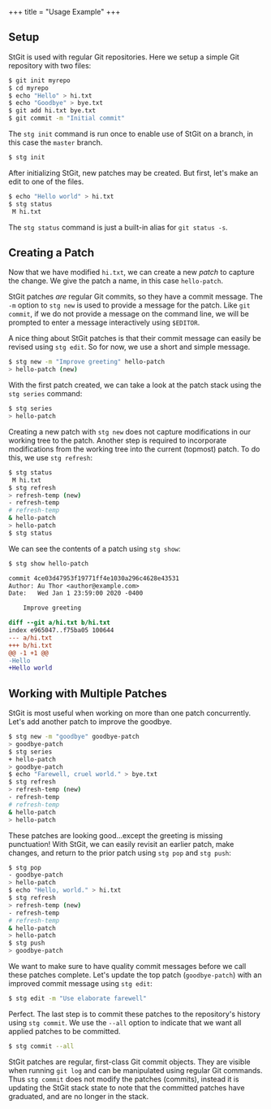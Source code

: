 +++
title = "Usage Example"
+++

## Setup

StGit is used with regular Git repositories. Here we setup a simple Git
repository with two files:

```bash
$ git init myrepo
$ cd myrepo
$ echo "Hello" > hi.txt
$ echo "Goodbye" > bye.txt
$ git add hi.txt bye.txt
$ git commit -m "Initial commit"
```

The `stg init` command is run once to enable use of StGit on a branch,
in this case the `master` branch.

```sh
$ stg init
```

After initializing StGit, new patches may be created. But first, let's
make an edit to one of the files.

```sh
$ echo "Hello world" > hi.txt
$ stg status
 M hi.txt
```

The `stg status` command is just a built-in alias for `git status -s`.

## Creating a Patch

Now that we have modified `hi.txt`, we can create a new *patch* to
capture the change. We give the patch a name, in this case
`hello-patch`.

StGit patches *are* regular Git commits, so they have a commit message.
The `-m` option to `stg new` is used to provide a message for the patch.
Like `git commit`, if we do not provide a message on the command line,
we will be prompted to enter a message interactively using `$EDITOR`.

A nice thing about StGit patches is that their commit message can easily
be revised using `stg edit`. So for now, we use a short and simple
message.

```sh
$ stg new -m "Improve greeting" hello-patch
> hello-patch (new)
```

With the first patch created, we can take a look at the patch stack
using the `stg series` command:

```sh
$ stg series
> hello-patch
```

Creating a new patch with `stg new` does not capture modifications in
our working tree to the patch. Another step is required to incorporate
modifications from the working tree into the current (topmost) patch.
To do this, we use `stg refresh`:

```sh
$ stg status
 M hi.txt
$ stg refresh
> refresh-temp (new)
- refresh-temp
# refresh-temp
& hello-patch
> hello-patch
$ stg status
```

We can see the contents of a patch using `stg show`:

```sh
$ stg show hello-patch
```

```diff
commit 4ce03d47953f19771ff4e1030a296c4628e43531
Author: Au Thor <author@example.com>
Date:   Wed Jan 1 23:59:00 2020 -0400

    Improve greeting

diff --git a/hi.txt b/hi.txt
index e965047..f75ba05 100644
--- a/hi.txt
+++ b/hi.txt
@@ -1 +1 @@
-Hello
+Hello world
```

## Working with Multiple Patches

StGit is most useful when working on more than one patch concurrently.
Let's add another patch to improve the goodbye.

```sh
$ stg new -m "goodbye" goodbye-patch
> goodbye-patch
$ stg series
+ hello-patch
> goodbye-patch
$ echo "Farewell, cruel world." > bye.txt
$ stg refresh
> refresh-temp (new)
- refresh-temp
# refresh-temp
& hello-patch
> hello-patch
```

These patches are looking good\...except the greeting is missing
punctuation! With StGit, we can easily revisit an earlier patch, make
changes, and return to the prior patch using `stg pop` and `stg push`:

```sh
$ stg pop
- goodbye-patch
> hello-patch
$ echo "Hello, world." > hi.txt
$ stg refresh
> refresh-temp (new)
- refresh-temp
# refresh-temp
& hello-patch
> hello-patch
$ stg push
> goodbye-patch
```

We want to make sure to have quality commit messages before we call
these patches complete. Let's update the top patch (`goodbye-patch`)
with an improved commit message using `stg edit`:

```sh
$ stg edit -m "Use elaborate farewell"
```

Perfect. The last step is to commit these patches to the repository's
history using `stg commit`. We use the `--all` option to indicate that
we want all applied patches to be committed.

```sh
$ stg commit --all
```

StGit patches are regular, first-class Git commit objects. They are
visible when running `git log` and can be manipulated using regular Git
commands. Thus `stg commit` does not modify the patches (commits),
instead it is updating the StGit stack state to note that the committed
patches have graduated, and are no longer in the stack.
